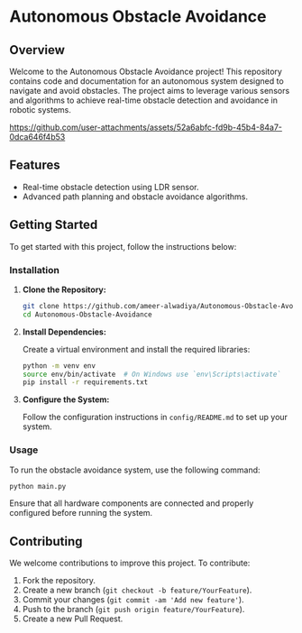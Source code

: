 # Autonomous Obstacle Avoidance

## Overview

Welcome to the Autonomous Obstacle Avoidance project! This repository contains code and documentation for an autonomous system designed to navigate and avoid obstacles. The project aims to leverage various sensors and algorithms to achieve real-time obstacle detection and avoidance in robotic systems.

https://github.com/user-attachments/assets/52a6abfc-fd9b-45b4-84a7-0dca646f4b53

## Features

- Real-time obstacle detection using LDR sensor.
- Advanced path planning and obstacle avoidance algorithms.

## Getting Started

To get started with this project, follow the instructions below:

### Installation

1. **Clone the Repository:**

   ```bash
   git clone https://github.com/ameer-alwadiya/Autonomous-Obstacle-Avoidance.git
   cd Autonomous-Obstacle-Avoidance
   ```

2. **Install Dependencies:**

   Create a virtual environment and install the required libraries:

   ```bash
   python -m venv env
   source env/bin/activate  # On Windows use `env\Scripts\activate`
   pip install -r requirements.txt
   ```

3. **Configure the System:**

   Follow the configuration instructions in `config/README.md` to set up your system.

### Usage

To run the obstacle avoidance system, use the following command:

```bash
python main.py
```

Ensure that all hardware components are connected and properly configured before running the system.

## Contributing

We welcome contributions to improve this project. To contribute:

1. Fork the repository.
2. Create a new branch (`git checkout -b feature/YourFeature`).
3. Commit your changes (`git commit -am 'Add new feature'`).
4. Push to the branch (`git push origin feature/YourFeature`).
5. Create a new Pull Request.



